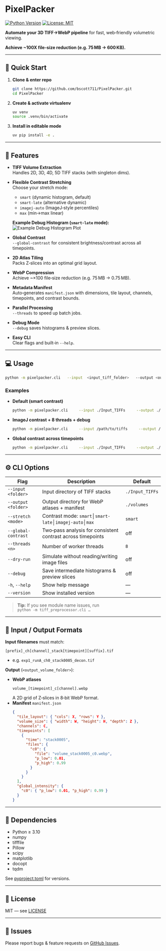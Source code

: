 # PixelPacker  
[![Python Version](https://img.shields.io/pypi/pyversions/pixelpacker)](https://pypi.org/project/pixelpacker/) [![License: MIT](https://img.shields.io/badge/License-MIT-yellow.svg)](https://opensource.org/licenses/MIT)

**Automate your 3D TIFF→WebP pipeline** for fast, web‑friendly volumetric viewing. 

**Achieve ~100X file‑size reduction (e.g. 75 MB → 600 KB).**

---

## 🚀 Quick Start

1. **Clone & enter repo**  
   ```bash
   git clone https://github.com/bscott711/PixelPacker.git
   cd PixelPacker
   ```
2. **Create & activate virtualenv**  
   ```bash
   uv venv
   source .venv/bin/activate
   ```
3. **Install in editable mode**  
   ```bash
   uv pip install -e .
   ```

---

## 🎨 Features

- **TIFF Volume Extraction**  
  Handles 2D, 3D, 4D, 5D TIFF stacks (with singleton dims).
- **Flexible Contrast Stretching**  
  Choose your stretch mode:  
  - `smart` (dynamic histogram, default)  
  - `smart-late` (alternative dynamic)  
  - `imagej-auto` (ImageJ‑style percentiles)  
  - `max` (min→max linear)

  **Example Debug Histogram (`smart-late` mode):**
        ![Example Debug Histogram Plot](./debug_hist_example.png "PixelPacker Debug Histogram")

- **Global Contrast**  
  `--global-contrast` for consistent brightness/contrast across all timepoints.
- **2D Atlas Tiling**  
  Packs Z‑slices into an optimal grid layout.
- **WebP Compression**  
  Achieve ~×100 file‑size reduction (e.g. 75 MB → 0.75 MB).
- **Metadata Manifest**  
  Auto‑generates `manifest.json` with dimensions, tile layout, channels, timepoints, and contrast bounds.
- **Parallel Processing**  
  `--threads` to speed up batch jobs.
- **Debug Mode**  
  `--debug` saves histograms & preview slices.
- **Easy CLI**  
  Clear flags and built‑in `--help`.

---

## 💻 Usage

```bash
python -m pixelpacker.cli   --input  <input_tiff_folder>   --output <output_volume_folder>   [OPTIONS]
```

### Examples

- **Default (smart contrast)**  
  ```bash
  python -m pixelpacker.cli     --input ./Input_TIFFs     --output ./volumes
  ```
- **ImageJ contrast + 8 threads + debug**  
  ```bash
  python -m pixelpacker.cli     --input /path/to/tiffs     --output /path/to/web_volumes     --stretch imagej-auto     --threads 8     --debug
  ```
- **Global contrast across timepoints**  
  ```bash
  python -m pixelpacker.cli     --input ./Input_TIFFs     --output ./volumes_global     --global-contrast
  ```

---

## ⚙️ CLI Options

| Flag                   | Description                                                                                          | Default        |
|------------------------|------------------------------------------------------------------------------------------------------|----------------|
| `--input <folder>`     | Input directory of TIFF stacks                                                                      | `./Input_TIFFs`|
| `--output <folder>`    | Output directory for WebP atlases + manifest                                                        | `./volumes`    |
| `--stretch <mode>`     | Contrast mode: `smart`│`smart-late`│`imagej-auto`│`max`                                                | `smart`        |
| `--global-contrast`    | Two‑pass analysis for consistent contrast across timepoints                                          | off            |
| `--threads <n>`        | Number of worker threads                                                                            | `8`            |
| `--dry-run`            | Simulate without reading/writing image files                                                         | off            |
| `--debug`              | Save intermediate histograms & preview slices                                                        | off            |
| `-h`, `--help`         | Show help message                                                                                   | —              |
| `--version`            | Show installed version                                                                              | —              |

> **Tip:** If you see module name issues, run  
> `python -m tiff_preprocessor.cli …`

---

## 📂 Input / Output Formats

**Input filenames** must match:  
```
[prefix]_ch[channel]_stack[timepoint][suffix].tif
```
- e.g. `exp1_runA_ch0_stack0005_decon.tif`

**Output** (`<output_volume_folder>`):  
- **WebP atlases**  
  ```
  volume_[timepoint]_c[channel].webp
  ```
  A 2D grid of Z‑slices in 8‑bit WebP format.  
- **Manifest** `manifest.json`  
  ```json
  {
    "tile_layout": { "cols": X, "rows": Y },
    "volume_size": { "width": W, "height": H, "depth": Z },
    "channels": C,
    "timepoints": [
      {
        "time": "stack0005",
        "files": {
          "c0": {
            "file": "volume_stack0005_c0.webp",
            "p_low": 0.01,
            "p_high": 0.99
          }
        }
      }
    ],
    "global_intensity": {
      "c0": { "p_low": 0.01, "p_high": 0.99 }
    }
  }
  ```
---

## 🔗 Dependencies

- Python ≥ 3.10  
- numpy  
- tifffile  
- Pillow  
- scipy  
- matplotlib  
- docopt  
- tqdm  

See [pyproject.toml](pyproject.toml) for versions.

---

## 📄 License

MIT — see [LICENSE](LICENSE)

---

## 🐛 Issues

Please report bugs & feature requests on [GitHub Issues](https://github.com/bscott711/PixelPacker/issues).
